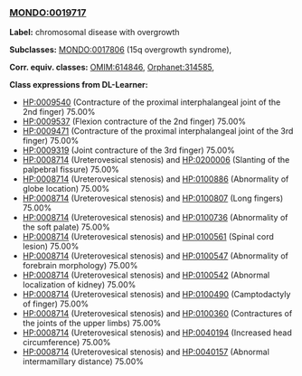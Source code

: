 
### [MONDO:0019717](http://purl.obolibrary.org/obo/MONDO_0019717)
**Label:** chromosomal disease with overgrowth

**Subclasses:** [MONDO:0017806](http://purl.obolibrary.org/obo/MONDO_0017806) (15q overgrowth syndrome), 

**Corr. equiv. classes:** [OMIM:614846](http://purl.obolibrary.org/obo/OMIM_614846), [Orphanet:314585](http://www.orpha.net/ORDO/Orphanet_314585), 

**Class expressions from DL-Learner:**

- [HP:0009540](http://purl.obolibrary.org/obo/HP_0009540) (Contracture of the proximal interphalangeal joint of the 2nd finger) 75.00%
- [HP:0009537](http://purl.obolibrary.org/obo/HP_0009537) (Flexion contracture of the 2nd finger) 75.00%
- [HP:0009471](http://purl.obolibrary.org/obo/HP_0009471) (Contracture of the proximal interphalangeal joint of the 3rd finger) 75.00%
- [HP:0009319](http://purl.obolibrary.org/obo/HP_0009319) (Joint contracture of the 3rd finger) 75.00%
- [HP:0008714](http://purl.obolibrary.org/obo/HP_0008714) (Ureterovesical stenosis) and [HP:0200006](http://purl.obolibrary.org/obo/HP_0200006) (Slanting of the palpebral fissure) 75.00%
- [HP:0008714](http://purl.obolibrary.org/obo/HP_0008714) (Ureterovesical stenosis) and [HP:0100886](http://purl.obolibrary.org/obo/HP_0100886) (Abnormality of globe location) 75.00%
- [HP:0008714](http://purl.obolibrary.org/obo/HP_0008714) (Ureterovesical stenosis) and [HP:0100807](http://purl.obolibrary.org/obo/HP_0100807) (Long fingers) 75.00%
- [HP:0008714](http://purl.obolibrary.org/obo/HP_0008714) (Ureterovesical stenosis) and [HP:0100736](http://purl.obolibrary.org/obo/HP_0100736) (Abnormality of the soft palate) 75.00%
- [HP:0008714](http://purl.obolibrary.org/obo/HP_0008714) (Ureterovesical stenosis) and [HP:0100561](http://purl.obolibrary.org/obo/HP_0100561) (Spinal cord lesion) 75.00%
- [HP:0008714](http://purl.obolibrary.org/obo/HP_0008714) (Ureterovesical stenosis) and [HP:0100547](http://purl.obolibrary.org/obo/HP_0100547) (Abnormality of forebrain morphology) 75.00%
- [HP:0008714](http://purl.obolibrary.org/obo/HP_0008714) (Ureterovesical stenosis) and [HP:0100542](http://purl.obolibrary.org/obo/HP_0100542) (Abnormal localization of kidney) 75.00%
- [HP:0008714](http://purl.obolibrary.org/obo/HP_0008714) (Ureterovesical stenosis) and [HP:0100490](http://purl.obolibrary.org/obo/HP_0100490) (Camptodactyly of finger) 75.00%
- [HP:0008714](http://purl.obolibrary.org/obo/HP_0008714) (Ureterovesical stenosis) and [HP:0100360](http://purl.obolibrary.org/obo/HP_0100360) (Contractures of the joints of the upper limbs) 75.00%
- [HP:0008714](http://purl.obolibrary.org/obo/HP_0008714) (Ureterovesical stenosis) and [HP:0040194](http://purl.obolibrary.org/obo/HP_0040194) (Increased head circumference) 75.00%
- [HP:0008714](http://purl.obolibrary.org/obo/HP_0008714) (Ureterovesical stenosis) and [HP:0040157](http://purl.obolibrary.org/obo/HP_0040157) (Abnormal intermamillary distance) 75.00%


